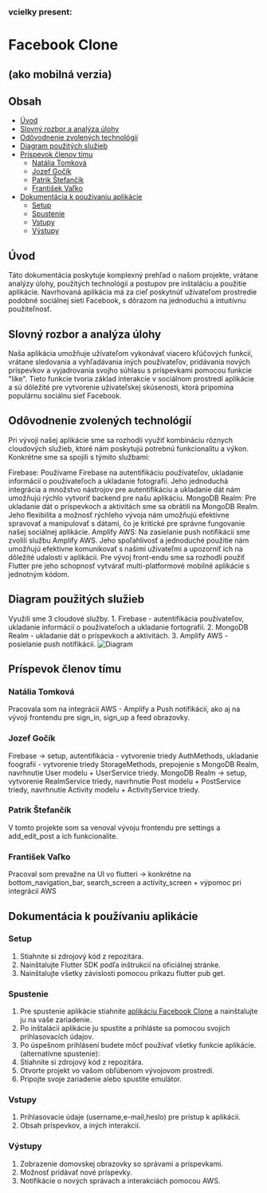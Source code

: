 ### vcielky  present:

# Facebook Clone
## (ako mobilná verzia)

## Obsah
- [Úvod](#úvod)
- [Slovný rozbor a analýza úlohy](#slovný-rozbor-a-analýza-úlohy)
- [Odôvodnenie zvolených technológií](#odôvodnenie-zvolených-technológií)
- [Diagram použitých služieb](#diagram-použitých-služieb)
- [Príspevok členov tímu](#príspevok-členov-tímu)
    - [Natália Tomková](#natália-tomková)
    - [Jozef Gočík](#jozef-gočík)
    - [Patrik Štefančík](#patrik-štefančík)
    - [František Vaľko](#františek-vaľko)
- [Dokumentácia k používaniu aplikácie](#dokumentácia-k-používaniu-aplikácie)
    - [Setup](#setup)
    - [Spustenie](#spustenie)
    - [Vstupy](#vstupy)
    - [Výstupy](#výstupy)

## Úvod
Táto dokumentácia poskytuje komplexný prehľad o našom projekte, vrátane analýzy úlohy, použitých technológií a postupov pre inštaláciu a použitie aplikácie. Navrhovaná aplikácia má za cieľ poskytnúť užívateľom prostredie podobné sociálnej sieti Facebook, s dôrazom na jednoduchú a intuitívnu použiteľnosť.
## Slovný rozbor a analýza úlohy
Naša aplikácia umožňuje užívateľom vykonávať viacero kľúčových funkcií, vrátane sledovania a vyhľadávania iných používateľov, pridávania nových príspevkov a vyjadrovania svojho súhlasu s príspevkami pomocou funkcie "like". Tieto funkcie tvoria základ interakcie v sociálnom prostredí aplikácie a sú dôležité pre vytvorenie užívateľskej skúsenosti, ktorá pripomína populárnu sociálnu sieť Facebook.
## Odôvodnenie zvolených technológií
Pri vývoji našej aplikácie sme sa rozhodli využiť kombináciu rôznych cloudových služieb, ktoré nám poskytujú potrebnú funkcionalitu a výkon. Konkrétne sme sa spojili s týmito službami:

Firebase: Používame Firebase na autentifikáciu používateľov, ukladanie informácií o používateľoch a ukladanie fotografií. Jeho jednoduchá integrácia a množstvo nástrojov pre autentifikáciu a ukladanie dát nám umožňujú rýchlo vytvoriť backend pre našu aplikáciu.
MongoDB Realm: Pre ukladanie dát o príspevkoch a aktivitách sme sa obrátili na MongoDB Realm. Jeho flexibilita a možnosť rýchleho vývoja nám umožňujú efektívne spravovať a manipulovať s dátami, čo je kritické pre správne fungovanie našej sociálnej aplikácie.
Amplify AWS: Na zasielanie push notifikácií sme zvolili službu Amplify AWS. Jeho spoľahlivosť a jednoduché použitie nám umožňujú efektívne komunikovať s našimi užívateľmi a upozorniť ich na dôležité udalosti v aplikácii.
Pre vývoj front-endu sme sa rozhodli použiť Flutter pre jeho schopnosť vytvárať multi-platformové mobilné aplikácie s jednotným kódom.

## Diagram použitých služieb
Využili sme 3 cloudové služby. 1. Firebase - autentifikácia používateľov, ukladanie informácií o používateľoch a ukladanie fortografií. 2. MongoDB Realm - ukladanie dát o príspevkoch a aktivitách. 3. Amplify AWS - posielanie push notifikácií.
![Diagram](https://private-user-images.githubusercontent.com/166152352/328986921-08a58b6e-df8d-4d53-8903-d0b9ee9dea41.png?jwt=eyJhbGciOiJIUzI1NiIsInR5cCI6IkpXVCJ9.eyJpc3MiOiJnaXRodWIuY29tIiwiYXVkIjoicmF3LmdpdGh1YnVzZXJjb250ZW50LmNvbSIsImtleSI6ImtleTUiLCJleHAiOjE3NDQyMTA4ODEsIm5iZiI6MTc0NDIxMDU4MSwicGF0aCI6Ii8xNjYxNTIzNTIvMzI4OTg2OTIxLTA4YTU4YjZlLWRmOGQtNGQ1My04OTAzLWQwYjllZTlkZWE0MS5wbmc_WC1BbXotQWxnb3JpdGhtPUFXUzQtSE1BQy1TSEEyNTYmWC1BbXotQ3JlZGVudGlhbD1BS0lBVkNPRFlMU0E1M1BRSzRaQSUyRjIwMjUwNDA5JTJGdXMtZWFzdC0xJTJGczMlMkZhd3M0X3JlcXVlc3QmWC1BbXotRGF0ZT0yMDI1MDQwOVQxNDU2MjFaJlgtQW16LUV4cGlyZXM9MzAwJlgtQW16LVNpZ25hdHVyZT05ZGM5MWZkZDFlZDVjYTY1YTlhMzA3NGRjMjAyZDI2NWJmM2VhNTZiNmI3NWViYzc2YmVkN2RhM2IzNmRkNjgzJlgtQW16LVNpZ25lZEhlYWRlcnM9aG9zdCJ9.ohkQ4NTgcLbrZefYlp5fe3H_ntZ1uRkIinnHg-Y9fss)


## Príspevok členov tímu

### Natália Tomková
Pracovala som na integrácii AWS - Amplify a Push notifikácií, ako aj na vývoji frontendu pre sign_in, sign_up a feed obrazovky.
### Jozef Gočík
Firebase -> setup, autentifikácia - vytvorenie triedy AuthMethods, ukladanie foografií - vytvorenie triedy StorageMethods, prepojenie s MongoDB Realm, navrhnutie User modelu + UserService triedy. MongoDB Realm -> setup, vytvorenie RealmService triedy, navrhnutie Post modelu + PostService triedy, navrhnutie Activity modelu + ActivityService triedy.
### Patrik Štefančík
V tomto projekte som sa venoval vývoju frontendu pre settings a add_edit_post a ich funkcionalite.
### František Vaľko
Pracoval som prevažne na UI vo flutteri -> konkrétne na bottom_navigation_bar, search_screen a activity_screen + výpomoc pri integrácií AWS

## Dokumentácia k používaniu aplikácie
### Setup
1. Stiahnite si zdrojový kód z repozitára.
2. Nainštalujte Flutter SDK podľa inštrukcií na oficiálnej stránke.
3. Nainštalujte všetky závislosti pomocou príkazu flutter pub get.
### Spustenie
1. Pre spustenie aplikácie stiahnite [aplikáciu Facebook Clone](https://drive.google.com/file/d/1gHkrbrlE-PxvIStfG1uXtThvB4CBbO7e/view) a nainštalujte ju na vaše zariadenie.
2. Po inštalácii aplikácie ju spustite a prihláste sa pomocou svojich prihlasovacích údajov.
3. Po úspešnom prihlásení budete môcť používať všetky funkcie aplikácie.
(alternatívne spustenie):
4. Stiahnite si zdrojový kód z repozitára.
5. Otvorte projekt vo vašom obľúbenom vývojovom prostredí.
6. Pripojte svoje zariadenie alebo spustite emulátor.
### Vstupy
1. Prihlasovacie údaje (username,e-mail,heslo) pre prístup k aplikácii.
2. Obsah príspevkov, a iných interakcií.
### Výstupy
1. Zobrazenie domovskej obrazovky so správami a príspevkami.
2. Možnosť pridávať nové príspevky.
3. Notifikácie o nových správach a interakciách pomocou AWS. 
 

